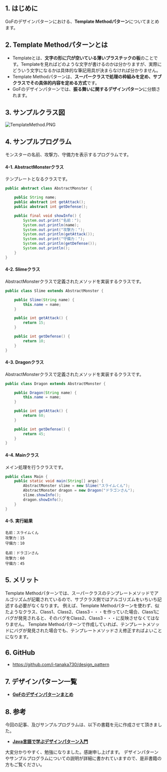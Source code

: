 ## 1. はじめに

GoFのデザインパターンにおける、**Template Methodパターン**についてまとめます。

## 2. Template Methodパターンとは
- Templateとは、**文字の形に穴が空いている薄いプラスチックの板**のことです。Templateを見ればどのような文字が書けるのかは分かりますが、実際にどういう文字になるかは具体的な筆記用具が決まらなければ分かりません。
- Template Methodパターンは、**スーパークラスで処理の枠組みを定め、サブクラスでその具体的内容を定める方式**です。
- GoFのデザインパターンでは、**振る舞いに関するデザインパターン**に分類されます。

## 3. サンプルクラス図
![TemplateMethod.PNG](https://qiita-image-store.s3.amazonaws.com/0/247638/7402c455-7e25-42ed-874d-553feee1f60b.png)

## 4. サンプルプログラム
モンスターの名前、攻撃力、守備力を表示するプログラムです。

#### 4-1. AbstractMonsterクラス
テンプレートとなるクラスです。

```java:AbstractMonster.java
public abstract class AbstractMonster {

	public String name;
	public abstract int getAttack();
	public abstract int getDefense();

	public final void showInfo() {
		System.out.print("名前：");
		System.out.println(name);
		System.out.print("攻撃力：");
		System.out.println(getAttack());
		System.out.print("守備力：");
		System.out.println(getDefense());
		System.out.println();
	}
}
```

#### 4-2. Slimeクラス
AbstractMonsterクラスで定義されたメソッドを実装するクラスです。

```java:Slime.java
public class Slime extends AbstractMonster {

	public Slime(String name) {
		this.name = name;
	}

	public int getAttack() {
		return 15;
	}

	public int getDefense() {
		return 10;
	}
}
```

#### 4-3. Dragonクラス
AbstractMonsterクラスで定義されたメソッドを実装するクラスです。

```java:Dragon.java
public class Dragon extends AbstractMonster {

	public Dragon(String name) {
		this.name = name;
	}

	public int getAttack() {
		return 60;
	}

	public int getDefense() {
		return 45;
	}
}
```

#### 4-4. Mainクラス
メイン処理を行うクラスです。

```java:Main.java
public class Main {
	public static void main(String[] args) {
		AbstractMonster slime = new Slime("スライムくん");
		AbstractMonster dragon = new Dragon("ドラゴンさん");
		slime.showInfo();
		dragon.showInfo();
	}
}
```

#### 4-5. 実行結果
```
名前：スライムくん
攻撃力：15
守備力：10

名前：ドラゴンさん
攻撃力：60
守備力：45
```

## 5. メリット
Template Methodパターンでは、スーパークラスのテンプレートメソッドでアルゴリズムが記載されているので、サブクラス側ではアルゴリズムをいちいち記述する必要がなくなります。
例えば、Template Methodパターンを使わず、似たようなクラス、Class1、Class2、Class3・・・を作っていた場合、Class1にバグが発見されると、そのバグをClass2、Class3・・・に反映させなくてはなりません。
Template Methodパターンで作成していれば、テンプレートメソッドにバグが発見された場合でも、テンプレートメソッドさえ修正すればよいことになります。

## 6. GitHub
- https://github.com/i-tanaka730/design_pattern

## 7. デザインパターン一覧
- [**GoFのデザインパターンまとめ**](https://qiita.com/i-tanaka730/items/c63c6c22abd1477e0ba0)

## 8. 参考
今回の記事、及びサンプルプログラムは、以下の書籍を元に作成させて頂きました。

- [**Java言語で学ぶデザインパターン入門**](
https://www.amazon.co.jp/%E5%A2%97%E8%A3%9C%E6%94%B9%E8%A8%82%E7%89%88Java%E8%A8%80%E8%AA%9E%E3%81%A7%E5%AD%A6%E3%81%B6%E3%83%87%E3%82%B6%E3%82%A4%E3%83%B3%E3%83%91%E3%82%BF%E3%83%BC%E3%83%B3%E5%85%A5%E9%96%80-%E7%B5%90%E5%9F%8E-%E6%B5%A9/dp/4797327030/ref=sr_1_1?ie=UTF8&qid=1549628781)

大変分かりやすく、勉強になりました。感謝申し上げます。
デザインパターンやサンプルプログラムについての説明が詳細に書かれていますので、是非書籍の方もご覧ください。
